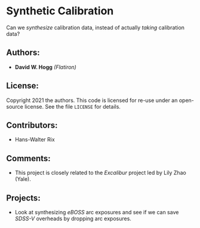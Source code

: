 # Synthetic Calibration
Can we *synthesize* calibration data, instead of actually *taking* calibration data?

## Authors:
- **David W. Hogg** *(Flatiron)*

## License:
Copyright 2021 the authors. This code is licensed for re-use under an open-source license. See the file `LICENSE` for details.

## Contributors:
- Hans-Walter Rix

## Comments:
- This project is closely related to the *Excalibur* project led by Lily Zhao (Yale).

## Projects:
- Look at synthesizing *eBOSS* arc exposures and see if we can save *SDSS-V* overheads by dropping arc exposures.
